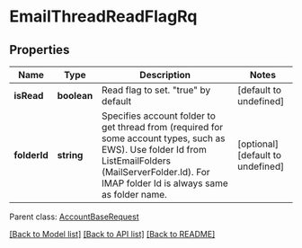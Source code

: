 
# EmailThreadReadFlagRq

## Properties
Name | Type | Description | Notes
------------ | ------------- | ------------- | -------------
**isRead** | **boolean** | Read flag to set. \"true\" by default              | [default to undefined]
**folderId** | **string** | Specifies account folder to get thread from (required for some account types, such as EWS). Use folder Id from ListEmailFolders (MailServerFolder.Id). For IMAP folder Id is always same as folder name.              | [optional] [default to undefined]

 Parent class: [AccountBaseRequest](AccountBaseRequest.md)

[[Back to Model list]](README.md#documentation-for-models) [[Back to API list]](README.md#documentation-for-api-endpoints) [[Back to README]](README.md)
